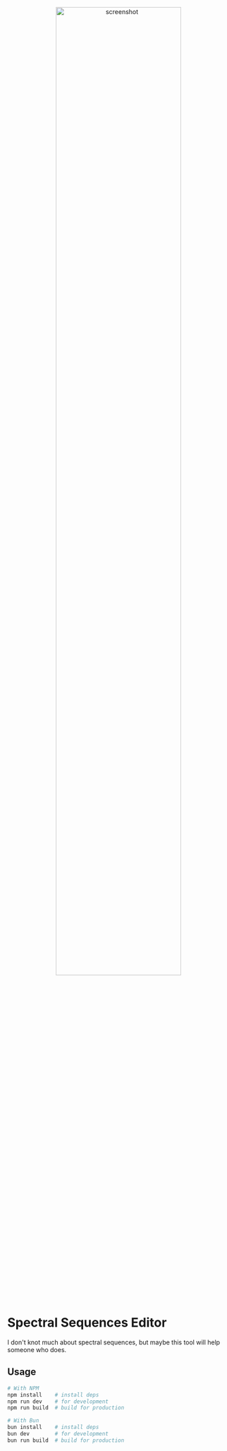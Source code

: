 <p align="center">
<img width="75%" src="https://github.com/aziis98/spectral-sequence-editor/assets/5204494/b5cd0d4f-3515-4bf8-9482-9b7fb3b40f8b" alt="screenshot" />
</p>

# Spectral Sequences Editor

I don't knot much about spectral sequences, but maybe this tool will help someone who does.

## Usage

```bash
# With NPM
npm install    # install deps
npm run dev    # for development
npm run build  # build for production

# With Bun
bun install    # install deps
bun dev        # for development
bun run build  # build for production
```
